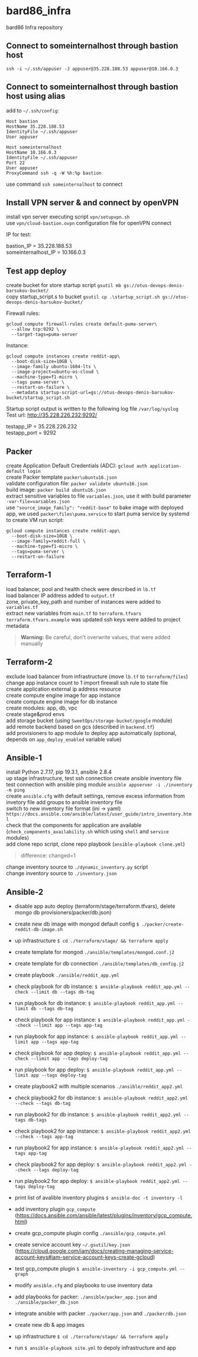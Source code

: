 # bard86_infra
bard86 Infra repository
  
## Connect to someinternalhost through bastion host  
`ssh -i ~/.ssh/appuser -J appuser@35.228.188.53 appuser@10.166.0.3`

## Connect to someinternalhost through bastion host using alias  
add to `~/.ssh/config`:  

```console
Host bastion
HostName 35.228.188.53
IdentityFile ~/.ssh/appuser
User appuser
```

```console
Host someinternalhost
HostName 10.166.0.3
IdentityFile ~/.ssh/appuser
Port 22
User appuser
ProxyCommand ssh -q -W %h:%p bastion
```

use command `ssh someinternalhost` to connect  
  
## Install VPN server & and connect by openVPN  
install vpn server executing script `vpn/setupvpn.sh`  
use `vpn/cloud-bastion.ovpn` configuration file for openVPN connect  
  
IP for test:  
  
bastion_IP = 35.228.188.53  
someinternalhost_IP = 10.166.0.3  
  
## Test app deploy  
create bucket for store startup script `gsutil mb gs://otus-devops-denis-barsukov-bucket/`  
copy startup_script.s to bucket `gsutil cp .\startup_script.sh gs://otus-devops-denis-barsukov-bucket/`  
  
Firewall rules:  
```console
gcloud compute firewall-rules create default-puma-server\
  --allow tcp:9292 \
  --target-tags=puma-server
```
  
Instance:  
```console
gcloud compute instances create reddit-app\
  --boot-disk-size=10GB \
  --image-family ubuntu-1604-lts \
  --image-project=ubuntu-os-cloud \
  --machine-type=f1-micro \
  --tags puma-server \
  --restart-on-failure \
  --metadata startup-script-url=gs://otus-devops-denis-barsukov-bucket/startup_script.sh
```
  
Startup script output is written to the following log file `/var/log/syslog`  
Test url: http://35.228.226.232:9292/  
  
testapp_IP = 35.228.226.232  
testapp_port = 9292  

## Packer

create Application Default Credentials (ADC): `gcloud auth application-default login`  
create Packer template `packer\ubuntu16.json`  
validate configuration file: `packer validate ubuntu16.json`   
build image: `packer build ubuntu16.json`  
extract sensitive variables to file `variables.json`, use it with build parameter `-var-file=variables.json`  
use `"source_image_family": "reddit-base"` to bake image with deployed app, we used `packer\files\puma.service` to start puma service by systemd  
to create VM run script:  
```console
gcloud compute instances create reddit-app\
  --boot-disk-size=10GB \
  --image-family=reddit-full \
  --machine-type=f1-micro \
  --tags=puma-server \
  --restart-on-failure
```

## Terraform-1
  
load balancer, pool and health check were described in `lb.tf`  
load balancer IP address added to `output.tf`   
zone, private_key_path and number of instances were added to `variables.tf`  
extract new variables from `main.tf` to `terraform.tfvars`  
`terraform.tfvars.example` was updated
ssh keys were added to project metadata

> **Warning:** Be careful, don't overwrite values, that were added manually

## Terraform-2

exclude load balancer from infrastructure (move `lb.tf` to `terraform/files`)
change app instance count to 1 
import firewall ssh rule to state file  
create application external ip address resource  
create compute engine image for app instance  
create compute engine image for db instance  
create modules: app, db, vpc  
create stage&prod envs  
add storage bucket (using `SweetOps/storage-bucket/google` module)  
add remote backend based on gcs (described in `backend.tf`)  
add provisioners to app module to deploy app automatically (optional, depends on `app_deploy_enabled` variable value)  

## Ansible-1

install Python 2.7.17, pip 19.3.1, ansible 2.8.4  
up stage infrastructure, test ssh connection
create ansible inventory file  
test connection with ansible ping module `ansible appserver -i ./inventory -m ping`  
create `ansible.cfg` with default settings, remove excess information from invetory file 
add groups to ansible inventory file  
switch to new inventory file format (ini -> yaml) `https://docs.ansible.com/ansible/latest/user_guide/intro_inventory.html`  
check that the components for application are available (`check_components_availability.sh` which using `shell` and `service` modules)  
add clone repo script, clone repo playbook (`ansible-playbook clone.yml`)  
>difference: changed=1
  
change inventory source to `./dynamic_inventory.py` script  
change inventory source to `./inventory.json`  

## Ansible-2
 - disable app auto deploy (terraform/stage/terraform.tfvars), delete mongo db provisioners(packer/db.json)  
 - create new db image with mongod default config `$ ./packer/create-reddit-db-image.sh`  
 - up infrastructure `$ cd ./terraform/stage/ && terraform apply`   
 - create template for mongod `./ansible/templates/mongod.conf.j2`  
 - create template for db connection `./ansible/templates/db_config.j2`  

 - create playbook `./ansible/reddit_app.yml`  
 - check playbook for db instance: `$ ansible-playbook reddit_app.yml --check --limit db --tags db-tag`  
 - run playbook for db instance: `$ ansible-playbook reddit_app.yml --limit db --tags db-tag`  
 - check playbook for app instance: `$ ansible-playbook reddit_app.yml --check --limit app --tags app-tag`  
 - run playbook for app instance: `$ ansible-playbook reddit_app.yml --limit app --tags app-tag`  
 - check playbook for app deploy: `$ ansible-playbook reddit_app.yml --check --limit app --tags deploy-tag`  
 - run playbook for app deploy: `$ ansible-playbook reddit_app.yml --limit app --tags deploy-tag` 
 
 - create playbook2 with multiple scenarios `./ansible/reddit_app2.yml`  
 - check playbook2 for db instance: `$ ansible-playbook reddit_app2.yml --check --tags db-tag`  
 - run playbook2 for db instance: `$ ansible-playbook reddit_app2.yml --tags db-tags`  
 - check playbook2 for app instance: `$ ansible-playbook reddit_app2.yml --check --tags app-tag`  
 - run playbook2 for app instance: `$ ansible-playbook reddit_app2.yml --tags app-tag`  
 - check playbook2 for app deploy: `$ ansible-playbook reddit_app2.yml --check --tags deploy-tag`  
 - run playbook2 for app deploy: `$ ansible-playbook reddit_app2.yml --tags deploy-tag`  

 - print list of avalible inventory plugins `$ ansible-doc -t inventory -l`  
 - add inventory plugin `gcp_compute` (https://docs.ansible.com/ansible/latest/plugins/inventory/gcp_compute.html)  
 - create gcp_compute plugin config `./ansible/gcp_compute.yml`
 - create service account key `~/.gsutil/key.json` (https://cloud.google.com/iam/docs/creating-managing-service-account-keys#iam-service-account-keys-create-gcloud)
 - test gcp_compute plugin `$ ansible-inventory -i gcp_compute.yml --graph`
 - modify `ansible.cfg` and playbooks to use inventory data  

 - add playbooks for packer: `./ansible/packer_app.json` and `./ansible/packer_db.json`  
 - integrate ansible with packer `./packer/app.json` and `./packer/db.json`  
 - create new db & app images  
 - up infrastructure `$ cd ./terraform/stage/ && terraform apply`
 - run `$ ansible-playbook site.yml` to depoly infrastructure and app  
